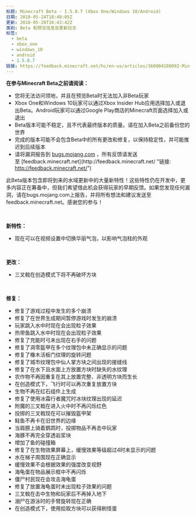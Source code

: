 ```yaml
---
标题: Minecraft Beta - 1.5.0.7 (Xbox One/Windows 10/Android)
日期: 2018-05-24T18:40:05Z
更新: 2018-05-28T16:43:42Z
类别: Beta 和预览信息及更新日志
标签:
  - beta
  - xbox_one
  - windows_10
  - android
  - 1.5.0.7
链接: https://feedback.minecraft.net/hc/en-us/articles/360004188092-Minecraft-Beta-1-5-0-7-Xbox-One-Windows-10-Android
---
```


**在参与Minecraft Beta之前请阅读：**

- 您将无法访问领地，并且在预览Beta时无法加入非Beta玩家
- Xbox One和Windows 10玩家可以通过Xbox Insider Hub应用选择加入或退出Beta。Android玩家可以通过Google Play商店的Minecraft页面选择加入或退出
- Beta版本可能不稳定，且不代表最终版本的质量。请在加入Beta之前备份您的世界
- 完成的版本可能不会包含Beta中的所有更改和修复，以保持稳定性，并可能推迟到后续版本
- 请将漏洞报告到 [bugs.mojang.com](http://bugs.mojang.com/ "链接: http://bugs.mojang.com/") ，所有反馈请发送至 [feedback.minecraft.net](http://feedback.minecraft.net/ "链接: http://feedback.minecraft.net/")

  
此Beta版本包含即将到来的水域更新中的大量新特性！这些特性仍在开发中，更多内容正在筹备中，但我们希望借此机会获得玩家的早期反馈。如果您发现任何漏洞，请在bugs.mojang.com上报告，并将所有想法和建议发送至feedback.minecraft.net。感谢您的参与！

 

**新特性：**

- 现在可以在视频设置中切换华丽气泡，以影响气泡柱的外观

 

**更改：**

- 三叉戟在创造模式下将不再破坏方块

 

**修复：**

- 修复了游戏过程中发生的多个崩溃
- 修复了在世界生成期间暂停游戏时发生的崩溃
- 玩家跳入水中时现在会出现粒子效果
- 热带鱼跳入水中时现在会出现粒子效果
- 修复了充能时弓未出现在右手的问题
- 修复了凋零盔甲在多个纹理包中未正确显示的问题
- 修复了橡木活板门纹理的旋转问题
- 修复了城市纹理包中仙人掌方块之间出现的接缝线
- 修复了在水下且水面上方放置方块时缺失的水纹理
- 农作物不再因重复在其上放置完整、非透明方块而生长
- 在创造模式下，飞行时可以再次重复放置方块
- 生物不再在红石组件上生成
- 修复了使用冰霜行者魔咒时冰块纹理出现的延迟
- 附魔的三叉戟在进入火中时不再闪烁红色
- 投掷的三叉戟现在可以摧毁盔甲架
- 鲑鱼不再卡在旧世界的边缘
- 当肩膀上骑着鹦鹉时，投掷物品不再击中玩家
- 海豚不再完全穿透岩浆块
- 增加了鱼的碰撞箱
- 修复了在生物效果屏幕上，缓慢效果等级超过4时未显示的问题
- 水在梯子周围现在正确显示
- 缓慢效果不会根据效果的强度改变视野
- 海龟蛋在物品展示框中不再闪烁
- 僵尸村民现在会攻击海龟蛋
- 修复了放置海龟蛋时未出现粒子效果的问题
- 三叉戟在击中生物和玩家后不再掉入地下
- 溺尸在游泳时的手臂旋转现在正确
- 在创造模式下，使用拾取方块可以获得刷怪蛋